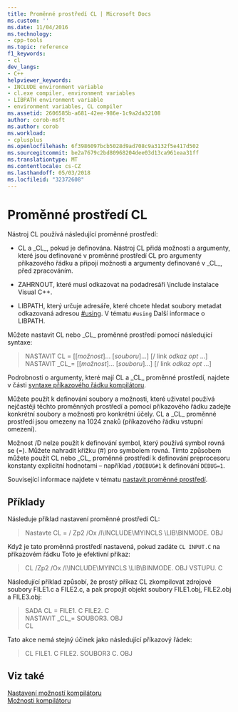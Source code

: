 ```yaml
---
title: Proměnné prostředí CL | Microsoft Docs
ms.custom: ''
ms.date: 11/04/2016
ms.technology:
- cpp-tools
ms.topic: reference
f1_keywords:
- cl
dev_langs:
- C++
helpviewer_keywords:
- INCLUDE environment variable
- cl.exe compiler, environment variables
- LIBPATH environment variable
- environment variables, CL compiler
ms.assetid: 2606585b-a681-42ee-986e-1c9a2da32108
author: corob-msft
ms.author: corob
ms.workload:
- cplusplus
ms.openlocfilehash: 6f3986097bcb5028d9ad708c9a3132f5e417d502
ms.sourcegitcommit: be2a7679c2bd80968204dee03d13ca961eaa31ff
ms.translationtype: MT
ms.contentlocale: cs-CZ
ms.lasthandoff: 05/03/2018
ms.locfileid: "32372608"
---
```

# <a name="cl-environment-variables"></a>Proměnné prostředí CL

Nástroj CL používá následující proměnné prostředí:

- CL a \_CL\_, pokud je definována. Nástroj CL přidá možnosti a argumenty, které jsou definované v proměnné prostředí CL pro argumenty příkazového řádku a připojí možnosti a argumenty definované v \_CL\_, před zpracováním.

- ZAHRNOUT, které musí odkazovat na podadresáři \include instalace Visual C++.

- LIBPATH, který určuje adresáře, které chcete hledat soubory metadat odkazovaná adresou [#using](../../preprocessor/hash-using-directive-cpp.md). V tématu `#using` Další informace o LIBPATH.

Můžete nastavit CL nebo \_CL\_ proměnné prostředí pomocí následující syntaxe:

> NASTAVIT CL = [[*možnost*]... [*souboru*]...] [/ link *odkaz opt* ...]  
> NASTAVIT \_CL\_= [[*možnost*]... [*souboru*]...] [/ link *odkaz opt* ...]

Podrobnosti o argumenty, které mají CL a \_CL\_ proměnné prostředí, najdete v části [syntaxe příkazového řádku kompilátoru](../../build/reference/compiler-command-line-syntax.md).

Můžete použít k definování soubory a možnosti, které uživatel používá nejčastěji těchto proměnných prostředí a pomocí příkazového řádku zadejte konkrétní soubory a možnosti pro konkrétní účely. CL a \_CL\_ proměnné prostředí jsou omezeny na 1024 znaků (příkazového řádku vstupní omezení).

Možnost /D nelze použít k definování symbol, který používá symbol rovná se (=). Můžete nahradit křížku (#) pro symbolem rovná. Tímto způsobem můžete použít CL nebo \_CL\_ proměnné prostředí k definování preprocesoru konstanty explicitní hodnotami – například `/DDEBUG#1` k definování `DEBUG=1`.

Související informace najdete v tématu [nastavit proměnné prostředí](../../build/setting-the-path-and-environment-variables-for-command-line-builds.md).

## <a name="examples"></a>Příklady

Následuje příklad nastavení proměnné prostředí CL:

> Nastavte CL = / Zp2 /Ox /I\INCLUDE\MYINCLS \LIB\BINMODE. OBJ

Když je tato proměnná prostředí nastavená, pokud zadáte `CL INPUT.C` na příkazovém řádku Toto je efektivní příkaz:

> CL /Zp2 /Ox /I\INCLUDE\MYINCLS \LIB\BINMODE. OBJ VSTUPU. C

Následující příklad způsobí, že prostý příkaz CL zkompilovat zdrojové soubory FILE1.c a FILE2.c, a pak propojit objekt soubory FILE1.obj, FILE2.obj a FILE3.obj:

> SADA CL = FILE1. C FILE2. C  
> NASTAVIT \_CL\_= SOUBOR3. OBJ  
> CL  

Tato akce nemá stejný účinek jako následující příkazový řádek:

> CL FILE1. C FILE2. SOUBOR3 C. OBJ

## <a name="see-also"></a>Viz také

[Nastavení možností kompilátoru](../../build/reference/setting-compiler-options.md)   
[Možnosti kompilátoru](../../build/reference/compiler-options.md)
